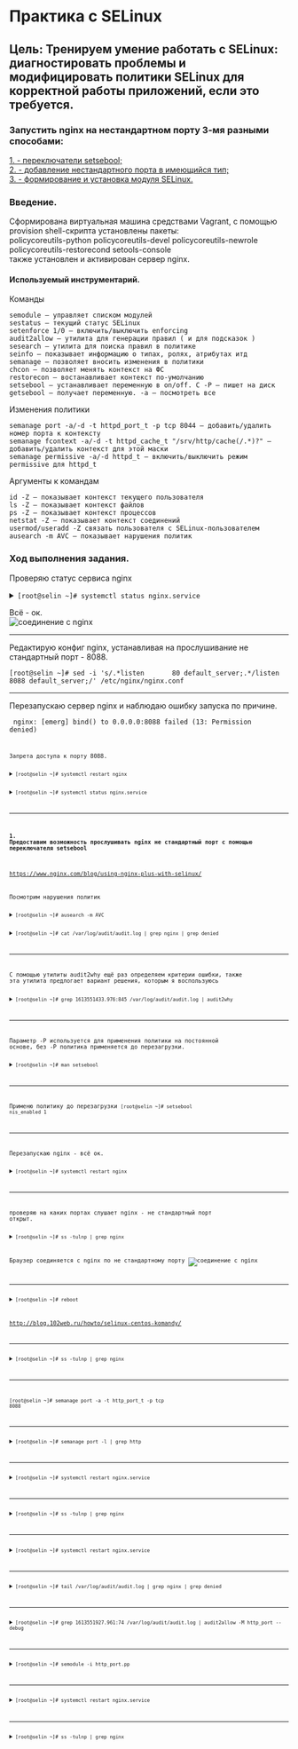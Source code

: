 # Практика с SELinux
## Цель: Тренируем умение работать с SELinux: диагностировать проблемы и модифицировать политики SELinux для корректной работы приложений, если это требуется.
### Запустить nginx на нестандартном порту 3-мя разными способами:  
[1. - переключатели setsebool;](#switchset)   
[2. - добавление нестандартного порта в имеющийся тип;](#addport)  
[3. - формирование и установка модуля SELinux.](#createmod)  

### Введение.  
Сформирована виртуальная машина средствами Vagrant, с помощью provision shell-скрипта установлены пакеты:  
policycoreutils-python policycoreutils-devel policycoreutils-newrole policycoreutils-restorecond setools-console  
также установлен и активирован сервер nginx.  
#### Используемый инструментарий.    
Команды  
  
    semodule — управляет списком модулей  
    sestatus — текущий статус SELinux  
    setenforce 1/0 — включить/выключить enforcing  
    audit2allow — утилита для генерации правил ( и для подсказок )  
    sesearch — утилита для поиска правил в политике  
    seinfo — показывает информацию о типах, ролях, атрибутах итд  
    semanage — позволяет вносить изменения в политики  
    chcon — позволяет менять контекст на ФС  
    restorecon — востанавливает контекст по-умолчанию  
    setsebool — устанавливает переменную в on/off. С -P — пишет на диск  
    getsebool — получает переменную. -a — посмотреть все  
  
  
Изменения политики  
  
    semanage port -a/-d -t httpd_port_t -p tcp 8044 — добавить/удалить номер порта к контексту  
    semanage fcontext -a/-d -t httpd_cache_t "/srv/http/cache(/.*)?" — добавить/удалить контекст для этой маски  
    semanage permissive -a/-d httpd_t — включить/выключить режим permissive для httpd_t  
  
  
Аргументы к командам  
  
    id -Z — показывает контекст текущего пользователя  
    ls -Z — показывает контекст файлов  
    ps -Z — показывает контекст процессов  
    netstat -Z — показывает контекст соединений  
    usermod/useradd -Z связать пользователя с SELinux-пользователем  
    ausearch -m AVC — показывает нарушения политик  
  
### Ход выполнения задания.  

Проверяю статус сервиса nginx 
<details><summary><code>[root@selin ~]# systemctl status nginx.service </code></summary>

```shell
● nginx.service - The nginx HTTP and reverse proxy server
   Loaded: loaded (/usr/lib/systemd/system/nginx.service; enabled; vendor preset: disabled)
   Active: active (running) since Tue 2021-02-16 09:37:26 UTC; 4s ago
  Process: 25090 ExecStart=/usr/sbin/nginx (code=exited, status=0/SUCCESS)
  Process: 25087 ExecStartPre=/usr/sbin/nginx -t (code=exited, status=0/SUCCESS)
  Process: 25086 ExecStartPre=/usr/bin/rm -f /run/nginx.pid (code=exited, status=0/SUCCESS)
 Main PID: 25092 (nginx)
   CGroup: /system.slice/nginx.service
           ├─25092 nginx: master process /usr/sbin/nginx
           └─25093 nginx: worker process

Feb 16 09:37:26 selin systemd[1]: Starting The nginx HTTP and reverse proxy server...
Feb 16 09:37:26 selin nginx[25087]: nginx: the configuration file /etc/nginx/nginx.conf syntax is ok
Feb 16 09:37:26 selin nginx[25087]: nginx: configuration file /etc/nginx/nginx.conf test is successful
Feb 16 09:37:26 selin systemd[1]: Failed to parse PID from file /run/nginx.pid: Invalid argument
Feb 16 09:37:26 selin systemd[1]: Started The nginx HTTP and reverse proxy server.
    
```
</details> 

Всё - ок.  
![соединение с nginx](nginx.png)
_________________________________________________
Редактирую конфиг nginx, устанавливая на прослушивание не стандартный порт - 8088.
<summary><code>[root@selin ~]# sed -i 's/.*listen       80 default_server;.*/listen       8088 default_server;/' /etc/nginx/nginx.conf </code></summary>

_________________________________________________
Перезапускаю сервер nginx и наблюдаю ошибку запуска по причине.  
  
<code> nginx: [emerg] bind() to 0.0.0.0:8088 failed (13: Permission denied) <code>  
  
Запрета доступа к порту 8088.  
  	
<details><summary><code>[root@selin ~]# systemctl restart nginx </code></summary>

```shell
Job for nginx.service failed because the control process exited with error code. See "systemctl status nginx.service" and "journalctl -xe" for details.
  
```
</details> 


<details><summary><code>[root@selin ~]# systemctl status nginx.service </code></summary>

```shell
● nginx.service - The nginx HTTP and reverse proxy server
   Loaded: loaded (/usr/lib/systemd/system/nginx.service; enabled; vendor preset: disabled)
   Active: failed (Result: exit-code) since Tue 2021-02-16 09:45:06 UTC; 13s ago
  Process: 25090 ExecStart=/usr/sbin/nginx (code=exited, status=0/SUCCESS)
  Process: 25111 ExecStartPre=/usr/sbin/nginx -t (code=exited, status=1/FAILURE)
  Process: 25109 ExecStartPre=/usr/bin/rm -f /run/nginx.pid (code=exited, status=0/SUCCESS)
 Main PID: 25092 (code=exited, status=0/SUCCESS)

Feb 16 09:45:06 selin systemd[1]: Stopped The nginx HTTP and reverse proxy server.
Feb 16 09:45:06 selin systemd[1]: Starting The nginx HTTP and reverse proxy server...
Feb 16 09:45:06 selin nginx[25111]: nginx: the configuration file /etc/nginx/nginx.conf syntax is ok
Feb 16 09:45:06 selin nginx[25111]: nginx: [emerg] bind() to 0.0.0.0:8088 failed (13: Permission denied)
Feb 16 09:45:06 selin nginx[25111]: nginx: configuration file /etc/nginx/nginx.conf test failed
Feb 16 09:45:06 selin systemd[1]: nginx.service: control process exited, code=exited status=1
Feb 16 09:45:06 selin systemd[1]: Failed to start The nginx HTTP and reverse proxy server.
Feb 16 09:45:06 selin systemd[1]: Unit nginx.service entered failed state.
Feb 16 09:45:06 selin systemd[1]: nginx.service failed.
  
```
</details> 


_________________________________________________
#### 1. Предоставим возможность прослушивать nginx не стандартный порт с помощью переключателя setsebool<a name="switchset"></a>  

https://www.nginx.com/blog/using-nginx-plus-with-selinux/  

Посмотрим нарушения политик
<details><summary><code>[root@selin ~]# ausearch -m AVC </code></summary>

```shell
----
time->Wed Feb 17 08:43:53 2021
type=PROCTITLE msg=audit(1613551433.976:845): proctitle=2F7573722F7362696E2F6E67696E78002D74
type=SYSCALL msg=audit(1613551433.976:845): arch=c000003e syscall=49 success=no exit=-13 a0=6 a1=55c1b7a3d288 a2=10 a3=7ffed87e1b80 items=0 ppid=1 pid=3017 auid=4294967295 uid=0 gid=0 euid=0 suid=0 fsuid=0 egid=0 sgid=0 fsgid=0 tty=(none) ses=4294967295 comm="nginx" exe="/usr/sbin/nginx" subj=system_u:system_r:httpd_t:s0 key=(null)
type=AVC msg=audit(1613551433.976:845): avc:  denied  { name_bind } for  pid=3017 comm="nginx" src=8088 scontext=system_u:system_r:httpd_t:s0 tcontext=system_u:object_r:unreserved_port_t:s0 tclass=tcp_socket permissive=0
  
```
</details> 

<details><summary><code>[root@selin ~]# cat /var/log/audit/audit.log | grep nginx | grep denied </code></summary>

```shell
type=AVC msg=audit(1613551433.976:845): avc:  denied  { name_bind } for  pid=3017 comm="nginx" src=8088 scontext=system_u:system_r:httpd_t:s0 tcontext=system_u:object_r:unreserved_port_t:s0 tclass=tcp_socket permissive=0
  
```
</details> 

_________________________________________________
С помощью утилиты audit2why ещё раз определяем критерии ошибки, также эта утилита предлогает вариант решения, которым я воспользуюсь
<details><summary><code>[root@selin ~]# grep 1613551433.976:845 /var/log/audit/audit.log | audit2why </code></summary>

```shell
type=AVC msg=audit(1613551433.976:845): avc:  denied  { name_bind } for  pid=3017 comm="nginx" src=8088 scontext=system_u:system_r:httpd_t:s0 tcontext=system_u:object_r:unreserved_port_t:s0 tclass=tcp_socket permissive=0

	Was caused by:
	The boolean nis_enabled was set incorrectly. 
	Description:
	Allow system to run with NIS

	Allow access by executing:
	# setsebool -P nis_enabled 1
  
```
</details> 


_________________________________________________
Параметр -P используется для применения политики на постоянной основе, без -P политика применяется до перезагрузки.
<details><summary><code>[root@selin ~]# man setsebool</code></summary>

```shell
Without the -P option, only the current boolean value is affected; the boot-time default settings are not changed.
If the -P option is given, all pending values are written to the policy file on disk. So they will be persistent across reboots.
  
```
</details> 


_________________________________________________
Применю политику до перезагрузки
<code>[root@selin ~]# setsebool nis_enabled 1 </code>  

_________________________________________________
Перезапускаю nginx - всё ок.
<details><summary><code>[root@selin ~]# systemctl restart nginx</code></summary>

```shell
[root@selin ~]# systemctl status nginx.service
● nginx.service - The nginx HTTP and reverse proxy server
   Loaded: loaded (/usr/lib/systemd/system/nginx.service; enabled; vendor preset: disabled)
   Active: active (running) since Wed 2021-02-17 08:47:04 UTC; 15s ago
  Process: 3040 ExecStart=/usr/sbin/nginx (code=exited, status=0/SUCCESS)
  Process: 3038 ExecStartPre=/usr/sbin/nginx -t (code=exited, status=0/SUCCESS)
  Process: 3037 ExecStartPre=/usr/bin/rm -f /run/nginx.pid (code=exited, status=0/SUCCESS)
 Main PID: 3042 (nginx)
   CGroup: /system.slice/nginx.service
           ├─3042 nginx: master process /usr/sbin/nginx
           └─3043 nginx: worker process

Feb 17 08:47:03 selin systemd[1]: Starting The nginx HTTP and reverse proxy server...
Feb 17 08:47:04 selin nginx[3038]: nginx: the configuration file /etc/nginx/nginx.conf syntax is ok
Feb 17 08:47:04 selin nginx[3038]: nginx: configuration file /etc/nginx/nginx.conf test is successful
Feb 17 08:47:04 selin systemd[1]: Failed to parse PID from file /run/nginx.pid: Invalid argument
Feb 17 08:47:04 selin systemd[1]: Started The nginx HTTP and reverse proxy server.
  
```
</details> 


_________________________________________________
проверяю на каких портах слушает nginx - не стандартный порт открыт.
<details><summary><code>[root@selin ~]# ss -tulnp | grep nginx</code></summary>

```shell
tcp    LISTEN     0      128       *:8088                  *:*                   users:(("nginx",pid=3043,fd=6),("nginx",pid=3042,fd=6))
tcp    LISTEN     0      128    [::]:80                 [::]:*                   users:(("nginx",pid=3043,fd=7),("nginx",pid=3042,fd=7))
  
```
</details> 

Браузер соединяется с nginx по не стандартному порту
![соединение с nginx](nginx88.png)



_________________________________________________
<details><summary><code>[root@selin ~]# reboot</code></summary>

```shell
  
```
</details> 

http://blog.102web.ru/howto/selinux-centos-komandy/
_________________________________________________
<details><summary><code>[root@selin ~]# ss -tulnp | grep nginx</code></summary>

```shell
  
```
</details> 

_________________________________________________
<code>[root@selin ~]# semanage port -a -t http_port_t -p tcp 8088</code>

_________________________________________________
<details><summary><code>[root@selin ~]# semanage port -l | grep http</code></summary>

```shell
http_cache_port_t              tcp      8080, 8118, 8123, 10001-10010
http_cache_port_t              udp      3130
http_port_t                    tcp      8088, 80, 81, 443, 488, 8008, 8009, 8443, 9000
pegasus_http_port_t            tcp      5988
pegasus_https_port_t           tcp      5989
  
```
</details> 

_________________________________________________
<details><summary><code>[root@selin ~]# systemctl restart nginx.service</code></summary>

```shell
[root@selin ~]# systemctl status nginx.service
● nginx.service - The nginx HTTP and reverse proxy server
   Loaded: loaded (/usr/lib/systemd/system/nginx.service; enabled; vendor preset: disabled)
   Active: active (running) since Wed 2021-02-17 08:50:30 UTC; 8s ago
  Process: 995 ExecStart=/usr/sbin/nginx (code=exited, status=0/SUCCESS)
  Process: 993 ExecStartPre=/usr/sbin/nginx -t (code=exited, status=0/SUCCESS)
  Process: 992 ExecStartPre=/usr/bin/rm -f /run/nginx.pid (code=exited, status=0/SUCCESS)
 Main PID: 997 (nginx)
   CGroup: /system.slice/nginx.service
           ├─997 nginx: master process /usr/sbin/nginx
           └─998 nginx: worker process

Feb 17 08:50:30 selin systemd[1]: Starting The nginx HTTP and reverse proxy server...
Feb 17 08:50:30 selin nginx[993]: nginx: the configuration file /etc/nginx/nginx.conf syntax is ok
Feb 17 08:50:30 selin nginx[993]: nginx: configuration file /etc/nginx/nginx.conf test is successful
Feb 17 08:50:30 selin systemd[1]: Failed to parse PID from file /run/nginx.pid: Invalid argument
Feb 17 08:50:30 selin systemd[1]: Started The nginx HTTP and reverse proxy server.
  
```
</details> 

_________________________________________________
<details><summary><code>[root@selin ~]# ss -tulnp | grep nginx</code></summary>

```shell
tcp    LISTEN     0      128       *:8088                  *:*                   users:(("nginx",pid=998,fd=6),("nginx",pid=997,fd=6))
tcp    LISTEN     0      128    [::]:80                 [::]:*                   users:(("nginx",pid=998,fd=7),("nginx",pid=997,fd=7))

<details><summary><code>[root@selin ~]# semanage port -d -t http_port_t -p tcp 8088</code></summary>

```shell
  
```
</details> 

_________________________________________________
<details><summary><code>[root@selin ~]# systemctl restart nginx.service</code></summary>

```shell
Job for nginx.service failed because the control process exited with error code. See "systemctl status nginx.service" and "journalctl -xe" for details.
  
```
</details> 

_________________________________________________
<details><summary><code>[root@selin ~]# tail /var/log/audit/audit.log | grep nginx | grep denied</code></summary>

```shell
type=AVC msg=audit(1613551927.961:74): avc:  denied  { name_bind } for  pid=1017 comm="nginx" src=8088 scontext=system_u:system_r:httpd_t:s0 tcontext=system_u:object_r:unreserved_port_t:s0 tclass=tcp_socket permissive=0
  
```
</details> 


_________________________________________________
<details><summary><code>[root@selin ~]# grep 1613551927.961:74 /var/log/audit/audit.log | audit2allow -M http_port --debug</code></summary>

```shell
******************** IMPORTANT ***********************
To make this policy package active, execute:

semodule -i http_port.pp
  
```
</details> 

_________________________________________________
<details><summary><code>[root@selin ~]# semodule -i http_port.pp</code></summary>

```shell
  
```
</details> 

_________________________________________________
<details><summary><code>[root@selin ~]# systemctl restart nginx.service</code></summary>

```shell
[root@selin ~]# systemctl status nginx.service
● nginx.service - The nginx HTTP and reverse proxy server
   Loaded: loaded (/usr/lib/systemd/system/nginx.service; enabled; vendor preset: disabled)
   Active: active (running) since Wed 2021-02-17 08:54:23 UTC; 6s ago
  Process: 1046 ExecStart=/usr/sbin/nginx (code=exited, status=0/SUCCESS)
  Process: 1044 ExecStartPre=/usr/sbin/nginx -t (code=exited, status=0/SUCCESS)
  Process: 1043 ExecStartPre=/usr/bin/rm -f /run/nginx.pid (code=exited, status=0/SUCCESS)
 Main PID: 1048 (nginx)
   CGroup: /system.slice/nginx.service
           ├─1048 nginx: master process /usr/sbin/nginx
           └─1049 nginx: worker process

Feb 17 08:54:23 selin systemd[1]: Starting The nginx HTTP and reverse proxy server...
Feb 17 08:54:23 selin nginx[1044]: nginx: the configuration file /etc/nginx/nginx.conf syntax is ok
Feb 17 08:54:23 selin nginx[1044]: nginx: configuration file /etc/nginx/nginx.conf test is successful
Feb 17 08:54:23 selin systemd[1]: Failed to parse PID from file /run/nginx.pid: Invalid argument
Feb 17 08:54:23 selin systemd[1]: Started The nginx HTTP and reverse proxy server.
  
```
</details> 

_________________________________________________
<details><summary><code>[root@selin ~]# ss -tulnp | grep nginx</code></summary>

```shell
tcp    LISTEN     0      128       *:8088                  *:*                   users:(("nginx",pid=1049,fd=6),("nginx",pid=1048,fd=6))
tcp    LISTEN     0      128    [::]:80                 [::]:*                   users:(("nginx",pid=1049,fd=7),("nginx",pid=1048,fd=7))
[root@selin ~]# 
  
```
</details> 

